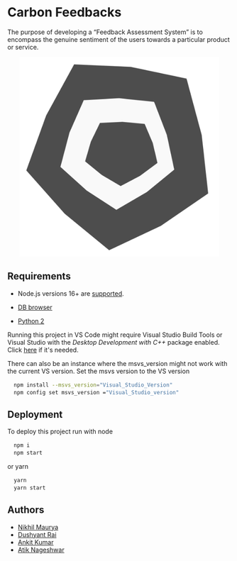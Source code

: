# Carbon Feedbacks

The purpose of developing a “Feedback Assessment System” is to encompass the genuine sentiment of the users towards a particular product or service.

<div align="center">
  <img src="https://raw.githubusercontent.com/itslastonenikhil/carbonfeedbacks/dc8e3d6c2831ca8311dc81a6c2913a97c508ea2f/meta/logo1.svg" alt="Logo" width="450"/>
</div>

## Requirements
- Node.js versions 16+ are <a href = "https://nodejs.org/en/">supported</a>.

- <a href = "https://sqlitebrowser.org/dl/">DB browser</a>

- <a href = "https://www.python.org/downloads/release/python-2718/">Python 2</a>

Running this project in VS Code might require Visual Studio Build Tools or Visual Studio with the <i>Desktop Development with C++</i> package enabled. Click <a href = "https://visualstudio.microsoft.com/downloads/">here</a> if it's needed. 

There can also be an instance where the msvs_version might not work with the current VS version.
Set the msvs version to the VS version

```bash
  npm install --msvs_version="Visual_Studio_Version"
  npm config set msvs_version ="Visual_Studio_version"
```


## Deployment

To deploy this project run with node

```bash
  npm i
  npm start
```
or yarn
```bash
  yarn
  yarn start
```
## Authors

- [Nikhil Maurya](https://www.github.com/itslastonenikhil)
- [Dushyant Rai](https://www.github.com/kiachi09)
- [Ankit Kumar](https://www.github.com/mynameisankit)
- [Atik Nageshwar](https://github.com/Atik07)